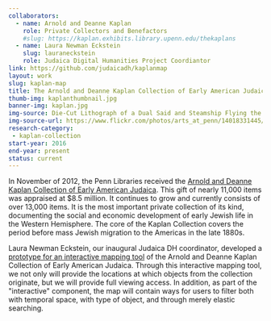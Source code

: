 ```yaml
---
collaborators: 
  - name: Arnold and Deanne Kaplan
    role: Private Collectors and Benefactors
    #slug: https://kaplan.exhibits.library.upenn.edu/thekaplans
  - name: Laura Newman Eckstein
    slug: lauraneckstein
    role: Judaica Digital Humanities Project Coordiantor
link: https://github.com/judaicadh/kaplanmap
layout: work
slug: kaplan-map
title: The Arnold and Deanne Kaplan Collection of Early American Judaica
thumb-img: kaplanthumbnail.jpg
banner-img: kaplan.jpg
img-source: Die-Cut Lithograph of a Dual Said and Steamship Flying the American Flag, with Raised Features advertising “Cohen & Brumberg ...The Great One Price Clothier.” Lithograph, ca 1870. The Arnold and Deanne Kaplan Collection of Early American Judaica.
img-source-url: https://www.flickr.com/photos/arts_at_penn/14018331445/
research-category: 
 - kaplan-collection
start-year: 2016
end-year: present
status: current
---
```

In November of 2012, the Penn Libraries received the [Arnold and Deanne Kaplan Collection of Early American Judaica](https://kaplan.exhibits.library.upenn.edu/). This gift of nearly 11,000 items was appraised at $8.5 million. It continues to grow and currently consists of over 13,000 items. It is the most important private collection of its kind, documenting the social and economic development of early Jewish life in the Western Hemisphere. The core of the Kaplan Collection covers the period before mass Jewish migration to the Americas in the late 1880s. 

Laura Newman Eckstein, our inaugural Judaica DH coordinator, developed a [prototype for an interactive mapping tool]() of the Arnold and Deanne Kaplan Collection of Early American Judaica. Through this interactive mapping tool, we not only will provide the locations at which objects from the collection originate, but we will provide full viewing access. In addition, as part of the "interactive" component, the map will contain ways for users to filter both with temporal space, with type of object, and through merely elastic searching.
